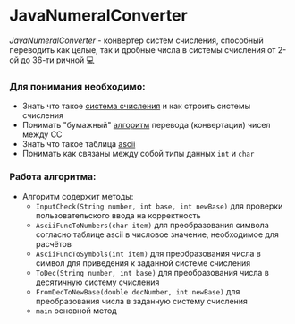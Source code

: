 # JavaNumeralConverter

*JavaNumeralConverter* - конвертер систем счисления, способный переводить как целые, так и дробные числа в системы счисления от 2-ой до 36-ти ричной 💻

### Для понимания необходимо:
 * Знать что такое [система счисления](https://ru.wikipedia.org/wiki/%D0%A1%D0%B8%D1%81%D1%82%D0%B5%D0%BC%D0%B0_%D1%81%D1%87%D0%B8%D1%81%D0%BB%D0%B5%D0%BD%D0%B8%D1%8F) и как строить системы счисления
 * Понимать "бумажный" [алгоритм](https://ege-study.ru/ege-informatika/sistemy-schisleniya-perevod-iz-odnoj-sistemy-v-druguyu/) перевода (конвертации) чисел между СС
 * Знать что такое таблица [ascii](https://ru.wikipedia.org/wiki/ASCII)
 * Понимать как связаны между собой типы данных `int` и `char`
 
 ### Работа алгоритма:
  * Алгоритм содержит методы:
    * `InputCheck(String number, int base, int newBase)` для проверки пользовательского ввода на корректность
    * `AsciiFuncToNumbers(char item)` для преобразования символа согласно таблице ascii в числовое значение, необходимое для расчётов
    * `AsciiFuncToSymbols(int item)` для преобразования числа в символ для приведения к заданной системе счисления
    * `ToDec(String number, int base)` для преобразования числа в десятичную систему счисления
    * `FromDecToNewBase(double decNumber, int newBase)` для преобразования числа в заданную систему счисления
    * `main` основной метод 
